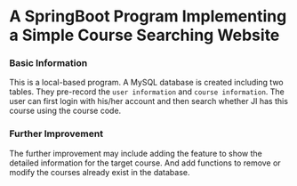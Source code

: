 # A SpringBoot Program Implementing a Simple Course Searching Website
### Basic Information
This is a local-based program. A MySQL database is created including two tables. They pre-record the `user information` and `course information`. 
The user can first login with his/her account and then search whether JI has this course using the course code. 

### Further Improvement
The further improvement may include adding the feature to show the detailed information for the target course. And add functions to remove or modify the courses already
exist in the database.
